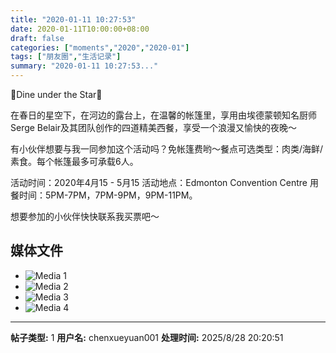```yaml
---
title: "2020-01-11 10:27:53"
date: 2020-01-11T10:00:00+08:00
draft: false
categories: ["moments","2020","2020-01"]
tags: ["朋友圈","生活记录"]
summary: "2020-01-11 10:27:53..."
---
```


🌟Dine under the Star🌟

在春日的星空下，在河边的露台上，在温馨的帐篷里，享用由埃德蒙顿知名厨师Serge Belair及其团队创作的四道精美西餐，享受一个浪漫又愉快的夜晚～

有小伙伴想要与我一同参加这个活动吗？免帐篷费哟～餐点可选类型：肉类/海鲜/素食。每个帐篷最多可承载6人。

活动时间：2020年4月15 - 5月15
活动地点：Edmonton Convention Centre
用餐时间：5PM-7PM，7PM-9PM，9PM-11PM。

想要参加的小伙伴快快联系我买票吧～

## 媒体文件

- ![Media 1](/Moments/photos/2020-01-11/202001111027530.jpg)
- ![Media 2](/Moments/photos/2020-01-11/202001111027531.jpg)
- ![Media 3](/Moments/photos/2020-01-11/202001111027532.jpg)
- ![Media 4](/Moments/photos/2020-01-11/202001111027533.jpg)

---

**帖子类型:** 1
**用户名:** chenxueyuan001
**处理时间:** 2025/8/28 20:20:51